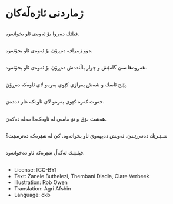 # ژماردنی ئاژەڵەكان

##
فیلێك دەڕوا بۆ ئەوەی ئاو بخواتەوە.

##
دوو زەڕافە دەڕۆن بۆ ئەوەی ئاو بخۆنەوە.

##
هەروەها سێ گامێش و چوار باڵندەش دەڕۆن بۆ ئەوەی ئاو بخۆنەوە.

##
پێنج ئاسك و شەش بەرازی كێوی بەرەو لای ئاوەكە دەڕۆن.

##
حەوت كەرە كێوی  بەرەو لای ئاوەكە غار دەدەن.

##
هەشت بۆق و نۆ ماسی لە ئاوەكەدا مەلە دەكەن.

##
شـێـرێك دەنەڕێـنێ. ئەویش دەیهەوێ ئاو بخواتەوە. كێ لە شێرەكە دەترسێت؟

##
فیلـێـك لەگەڵ شێرەكە ئاو دەخواتەوە.

##
* License: [CC-BY]
* Text: Zanele Buthelezi, Thembani Dladla, Clare Verbeek
* Illustration: Rob Owen
* Translation: Agri Afshin
* Language: ckb
